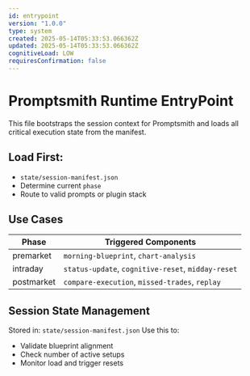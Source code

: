 ```yaml
---
id: entrypoint
version: "1.0.0"
type: system
created: 2025-05-14T05:33:53.066362Z
updated: 2025-05-14T05:33:53.066362Z
cognitiveLoad: LOW
requiresConfirmation: false
---
```


# Promptsmith Runtime EntryPoint

This file bootstraps the session context for Promptsmith and loads all critical execution state from the manifest.

## Load First:
- `state/session-manifest.json`
- Determine current `phase`
- Route to valid prompts or plugin stack

## Use Cases

| Phase        | Triggered Components                              |
|--------------|---------------------------------------------------|
| premarket    | `morning-blueprint`, `chart-analysis`             |
| intraday     | `status-update`, `cognitive-reset`, `midday-reset`|
| postmarket   | `compare-execution`, `missed-trades`, `replay`    |

## Session State Management

Stored in: `state/session-manifest.json`
Use this to:
- Validate blueprint alignment
- Check number of active setups
- Monitor load and trigger resets